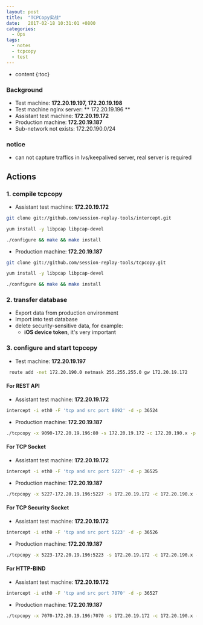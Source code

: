 ```yaml
---
layout: post
title:  "TCPCopy实战"
date:   2017-02-18 10:31:01 +0800
categories:
  - Ops
tags:
  - notes
  - tcpcopy
  - test
---
```


* content
{:toc}

### Background

* Test machine:  **172.20.19.197, 172.20.19.198**
* Test machine nginx server: ** 172.20.19.196 **
* Assistant test machine: **172.20.19.172**
* Production machine: **172.20.19.187**
* Sub-network not exists: 172.20.190.0/24


### notice
* can not capture traffics in lvs/keepalived server, real server is required

## Actions

### 1. compile tcpcopy

* Assistant test machine:  **172.20.19.172**
``` sh
git clone git://github.com/session-replay-tools/intercept.git
```
``` sh
yum install -y libpcap libpcap-devel
```
``` sh
./configure && make && make install
```

* Production machine: **172.20.19.187**
``` sh
git clone git://github.com/session-replay-tools/tcpcopy.git
```
``` sh
yum install -y libpcap libpcap-devel
```
``` sh
./configure && make && make install
```

### 2. transfer database
* Export data from production environment
* Import into test database
* delete security-sensitive data, for example:
  * **iOS device token**, it's very important

### 3. configure and start tcpcopy

* Test machine:  **172.20.19.197**
```sh
 route add -net 172.20.190.0 netmask 255.255.255.0 gw 172.20.19.172
```

#### For REST API

* Assistant test machine:  **172.20.19.172**
```sh
intercept -i eth0 -F 'tcp and src port 8092' -d -p 36524
```

* Production machine: **172.20.19.187**
```sh
./tcpcopy -x 9090-172.20.19.196:80 -s 172.20.19.172 -c 172.20.190.x -p 36524
```

#### For TCP Socket
* Assistant test machine:  **172.20.19.172**
```sh
intercept -i eth0 -F 'tcp and src port 5227' -d -p 36525
```

* Production machine: **172.20.19.187**
```sh
./tcpcopy -x 5227-172.20.19.196:5227 -s 172.20.19.172 -c 172.20.190.x -p 36525
```

#### For TCP Security Socket
* Assistant test machine:  **172.20.19.172**
```sh
intercept -i eth0 -F 'tcp and src port 5223' -d -p 36526
```

* Production machine: **172.20.19.187**
```sh
./tcpcopy -x 5223-172.20.19.196:5223 -s 172.20.19.172 -c 172.20.190.x -p 36526
```

#### For HTTP-BIND
* Assistant test machine:  **172.20.19.172**
```sh
intercept -i eth0 -F 'tcp and src port 7070' -d -p 36527
```

* Production machine: **172.20.19.187**
```sh
./tcpcopy -x 7070-172.20.19.196:7070 -s 172.20.19.172 -c 172.20.190.x -p 36527
```
